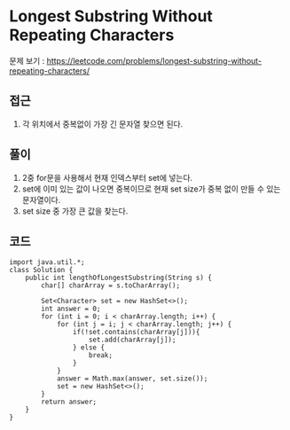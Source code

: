 # Longest Substring Without Repeating Characters

문제 보기 : <https://leetcode.com/problems/longest-substring-without-repeating-characters/>

## 접근 

1. 각 위치에서 중복없이 가장 긴 문자열 찾으면 된다.

## 풀이 



1. 2중 for문을 사용해서 현재 인덱스부터 set에 넣는다.
2. set에 이미 있는 값이 나오면 중복이므로 현재 set size가 중복 없이 만들 수 있는 문자열이다.
3. set size 중 가장 큰 값을 찾는다.



## 코드

```
import java.util.*;
class Solution {
    public int lengthOfLongestSubstring(String s) {
        char[] charArray = s.toCharArray();

        Set<Character> set = new HashSet<>();
        int answer = 0;
        for (int i = 0; i < charArray.length; i++) {
            for (int j = i; j < charArray.length; j++) {
                if(!set.contains(charArray[j])){
                    set.add(charArray[j]);
                } else {
                    break;
                }
            }
            answer = Math.max(answer, set.size());
            set = new HashSet<>();
        }
        return answer;
    }
}
```